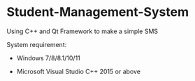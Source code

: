# Student-Management-System
Using C++ and Qt Framework to make a simple SMS

System requirement:

- Windows 7/8/8.1/10/11

- Microsoft Visual Studio C++ 2015 or above
